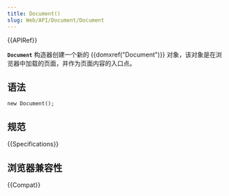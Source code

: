 ```yaml
---
title: Document()
slug: Web/API/Document/Document
---
```


{{APIRef}}

**`Document`** 构造器创建一个新的 {{domxref("Document")}} 对象，该对象是在浏览器中加载的页面，并作为页面内容的入口点。

## 语法

```plain
new Document();
```

## 规范

{{Specifications}}

## 浏览器兼容性

{{Compat}}
